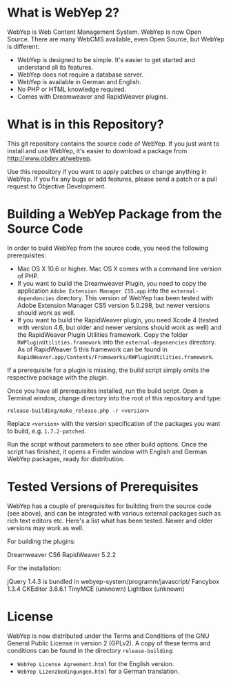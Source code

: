 What is WebYep 2?
================

WebYep is Web Content Management System. WebYep is now Open Source. There are
many WebCMS available, even Open Source, but WebYep is different:

* WebYep is designed to be simple. It's easier to get started and understand
  all its features.
* WebYep does not require a database server.
* WebYep is available in German and English.
* No PHP or HTML knowledge required.
* Comes with Dreamweaver and RapidWeaver plugins.


What is in this Repository?
============================

This git repository contains the source code of WebYep. If you just want to
install and use WebYep, it's easier to download a package from
http://www.obdev.at/webyep.

Use this repository if you want to apply patches or change anything in WebYep.
If you fix any bugs or add features, please send a patch or a pull request to
Objective Development.


Building a WebYep Package from the Source Code
===============================================

In order to build WebYep from the source code, you need the following
prerequisites:

* Mac OS X 10.6 or higher. Mac OS X comes with a command line version of PHP.
* If you want to build the Dreamweaver Plugin, you need to copy the application
  `Adobe Extension Manager CS5.app` into the `external-dependencies` directory.
  This version of WebYep has been tested with Adobe Extension Manager CS5
  version 5.0.298, but newer versions should work as well.
* If you want to build the RapidWeaver plugin, you need Xcode 4 (tested with
  version 4.6, but older and newer versions should work as well) and the
  RapidWeaver Plugin Utilities framework. Copy the folder
  `RWPluginUtilities.framework` into the `external-depenencies` directory.
  As of RapidWeaver 5 this framework can be found in
  `RapidWeaver.app/Contents/Frameworks/RWPluginUtilities.framework`.

If a prerequisite for a plugin is missing, the build script simply omits the
respective package with the plugin.

Once you have all prerequisites installed, run the build script. Open a
Terminal window, change directory into the root of this repository and type:

    release-building/make_release.php -r <version>

Replace `<version>` with the version specification of the packages you want to
build, e.g. `1.7.2-patched`.

Run the script without parameters to see other build options. Once the script
has finished, it opens a Finder window with English and German WebYep
packages, ready for distribution.


Tested Versions of Prerequisites
=================================

WebYep has a couple of prerequisites for building from the source code (see
above), and can be integrated with various external packages such as rich text
editors etc. Here's a list what has been tested. Newer and older versions may
work as well.

For building the plugins:

 Dreamweaver CS6
 RapidWeaver 5.2.2

For the installation:

 jQuery      1.4.3 is bundled in webyep-system/programm/javascript/
 Fancybox    1.3.4
 CKEditor    3.6.6.1
 TinyMCE     (unknown)
 Lightbox    (unknown)


License
========

WebYep is now distributed under the Terms and Conditions of the GNU General
Public License in version 2 (GPLv2). A copy of these terms and conditions can
be found in the directory `release-building`:

* `WebYep License Agreement.html` for the English version.
* `WebYep Lizenzbedingungen.html` for a German translation.

